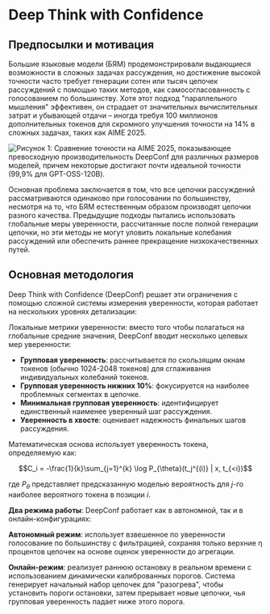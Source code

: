 # Deep Think with Confidence

## Предпосылки и мотивация

Большие языковые модели (БЯМ) продемонстрировали выдающиеся возможности в сложных задачах рассуждения, но достижение высокой точности часто требует генерации сотен или тысяч цепочек рассуждений с помощью таких методов, как самосогласованность с голосованием по большинству. Хотя этот подход "параллельного мышления" эффективен, он страдает от значительных вычислительных затрат и убывающей отдачи – иногда требуя 100 миллионов дополнительных токенов для скромного улучшения точности на 14% в сложных задачах, таких как AIME 2025.

![Рисунок 1: Сравнение точности на AIME 2025, показывающее превосходную производительность DeepConf для различных размеров моделей, причем некоторые достигают почти идеальной точности (99,9% для GPT-OSS-120B).](https://raw.githubusercontent.com/Verbasik/Weekly-arXiv-ML-AI-Research-Review/refs/heads/develop/2025/week-37/assets/Image-01.png)

Основная проблема заключается в том, что все цепочки рассуждений рассматриваются одинаково при голосовании по большинству, несмотря на то, что БЯМ естественным образом производят цепочки разного качества. Предыдущие подходы пытались использовать глобальные меры уверенности, рассчитанные после полной генерации цепочки, но эти методы не могут уловить локальные колебания рассуждений или обеспечить раннее прекращение низкокачественных путей.

## Основная методология

Deep Think with Confidence (DeepConf) решает эти ограничения с помощью сложной системы измерения уверенности, которая работает на нескольких уровнях детализации:

Локальные метрики уверенности: вместо того чтобы полагаться на глобальные средние значения, DeepConf вводит несколько целевых мер уверенности:

- **Групповая уверенность**: рассчитывается по скользящим окнам токенов (обычно 1024-2048 токенов) для сглаживания индивидуальных колебаний токенов.
- **Групповая уверенность нижних 10%**: фокусируется на наиболее проблемных сегментах в цепочке.
- **Минимальная групповая уверенность**: идентифицирует единственный наименее уверенный шаг рассуждения.
- **Уверенность в хвосте**: оценивает надежность финальных шагов рассуждения.

Математическая основа использует уверенность токена, определяемую как:

$$C_i = -\frac{1}{k}\sum_{j=1}^{k} \log P_{\theta}(t_j^{(i)} | x, t_{<i})$$

где $P_{\theta}$ представляет предсказанную моделью вероятность для $j$-го наиболее вероятного токена в позиции $i$.

**Два режима работы**: DeepConf работает как в автономной, так и в онлайн-конфигурациях:

**Автономный режим**: использует взвешенное по уверенности голосование по большинству с фильтрацией, сохраняя только верхние η процентов цепочек на основе оценок уверенности до агрегации.

**Онлайн-режим**: реализует раннюю остановку в реальном времени с использованием динамически калиброванных порогов. Система генерирует начальный набор цепочек для "разогрева", чтобы установить пороги остановки, затем прерывает новые цепочки, чья групповая уверенность падает ниже этого порога.